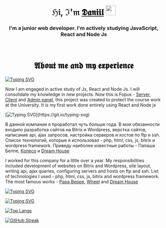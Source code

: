 <h1 align="center">ℌ𝔦, ℑ'𝔪 <a href="https://t.me/reverse_light/" target="_blank">𝕯𝖆𝖓𝖎𝖎𝖑</a> 
<img src="https://github.com/blackcater/blackcater/raw/main/images/Hi.gif" height="32"/></h1>

<h3 align="center">I'm a junior web developer. I'm actively studying JavaScript, React and Node Js</h3>
<br>

<h1 align="center">𝕬𝖇𝖔𝖚𝖙 𝖒𝖊 𝖆𝖓𝖉 𝖒𝖞 𝖊𝖝𝖕𝖊𝖗𝖎𝖊𝖓𝖈𝖊</a></h1>

[![Typing SVG](https://readme-typing-svg.herokuapp.com?color=ffe5b4&lines=Nowadays)](https://git.io/typing-svg)

<p>Now I am engaged in active study of Js, React and Node Js. I will consolidate my knowledge in new projects. Now this is Fopus - <a href="https://github.com/Daniil-Tevs/fopus-server" target="_blank">Server</a>, <a href="https://github.com/Daniil-Tevs/fopus-client" target="_blank">Client</a> and <a href="https://github.com/Daniil-Tevs/fopus-admin" target="_blank">Admin panel</a>, this project was created to protect the course work at the University. It is my first work done entirely using React and Node js</p>

[![Typing SVG](https://readme-typing-svg.herokuapp.com?color=ffe5b4&lines=Company+"Aimart")](https://git.io/typing-svg)

<p>В данной компании я проработал чуть больше года. В мои обязанности входило разработка сайтов на Bitrix и Wordpress, верстка сайтов, написание api, ajax запросов, настройка серверов и хостов по ftp и ssh. Список технологий, которые я использовал - php, html, css, js, bitrix и wordpress framework. Приведу наиболее известные работы - Папаша Беппе</a>, <a href="https://www.koleso39.com/" target="_blank">Колесо</a> и <a href="https://dreamhouse39.ru/" target="_blank">Dream House</a>

I worked for this company for a little over a year. My responsibilities included development of websites on Bitrix and Wordpress, site layout, writing api, ajax queries, configuring servers and hosts on ftp and ssh. List of technologies I used - php, html, css, js, bitrix and wordpress framework. The most famous works - <a href="https://pabeppe.ru/" target="_blank">Papa Beppe</a>, <a href="https://www.koleso39.com/" target="_blank">Wheel</a> and <a href="https://dreamhouse39.ru/" target="_blank">Dream House</a></p>


[![Typing SVG](https://readme-typing-svg.herokuapp.com?color=ffe5b4&lines=Bitrix+University)](https://git.io/typing-svg)


[![Typing SVG](https://readme-typing-svg.herokuapp.com?color=ffe5b4&lines=Baltic+Federal+Universityy)](https://git.io/typing-svg)

  
[![Top Langs](https://github-readme-stats.vercel.app/api/top-langs/?username=Daniil-Tevs&layout=compact)](https://github.com/anuraghazra/github-readme-stats)

[![GitHub Streak](https://github-readme-streak-stats.herokuapp.com/?user=Daniil-Tevs)](https://git.io/streak-stats)

